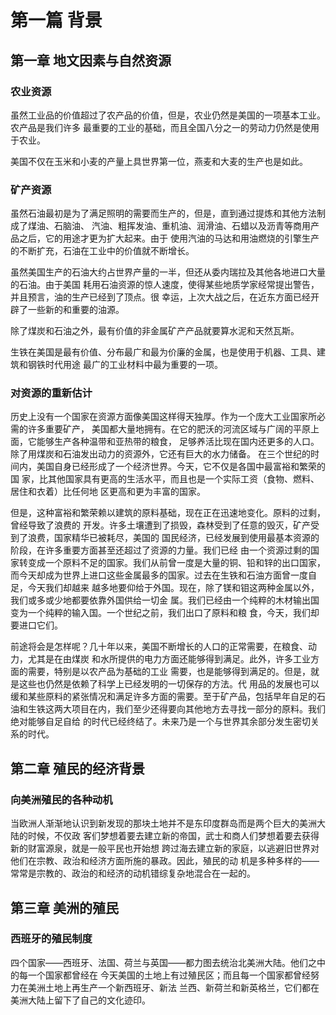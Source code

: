 # 第一篇 背景

## 第一章 地文因素与自然资源

### 农业资源

虽然工业品的价值超过了农产品的价值，但是，农业仍然是美国的一项基本工业。农产品是我们许多
最重要的工业的基础，而且全国八分之一的劳动力仍然是使用于农业。

美国不仅在玉米和小麦的产量上具世界第一位，燕麦和大麦的生产也是如此。

### 矿产资源

虽然石油最初是为了满足照明的需要而生产的，但是，直到通过提炼和其他方法制成了煤油、石脑油、
汽油、粗挥发油、重机油、润滑油、石蜡以及沥青等商用产品之后，它的用途才更为扩大起来。由于
使用汽油的马达和用油燃烧的引擎生产的不断扩充，石油在工业中的价值就不断增长。

虽然美国生产的石油大约占世界产量的一半，但还从委内瑞拉及其他各地进口大量的石油。由于美国
耗用石油资源的惊人速度，使得某些地质学家经常提出警告，并且预言，油的生产已经到了顶点。很
幸运，上次大战之后，在近东方面已经开辟了一些新的和重要的油源。

除了煤炭和石油之外，最有价值的非金属矿产产品就要算水泥和天然瓦斯。

生铁在美国是最有价值、分布最广和最为价廉的金属，也是使用于机器、工具、建筑和钢铁时代用途
最广的工业材料中最为重要的一项。

### 对资源的重新估计

历史上没有一个国家在资源方面像美国这样得天独厚。作为一个庞大工业国家所必需的许多重要矿产，
美国都大量地拥有。在它的肥沃的河流区域与广阔的平原上面，它能够生产各种温带和亚热带的粮食，
足够养活比现在国内还更多的人口。除了用煤炭和石油发出动力的资源外，它还有巨大的水力储备。
在三个世纪的时间内，美国自身已经形成了一个经济世界。今天，它不仅是各国中最富裕和繁荣的国
家，比其他国家具有更高的生活水平，而且也是一个实际工资（食物、燃料、居住和衣着）比任何地
区更高和更为丰富的国家。

但是，这种富裕和繁荣赖以建筑的原料基础，现在正在迅速地变化。原料的过剩，曾经导致了浪费的
开发。许多土壤遭到了损毁，森林受到了任意的毁灭，矿产受到了浪费，国家精华已被耗尽，美国的
国民经济，已经发展到使用最基本资源的阶段，在许多重要方面甚至还超过了资源的力量。我们已经
由一个资源过剩的国家转变成一个原料不足的国家。我们从前曾一度是大量的铜、铅和锌的出口国家，
而今天却成为世界上进口这些金属最多的国家。过去在生铁和石油方面曾一度自足，今天我们却越来
越多地要仰给于外国。现在，除了镁和钼这两种金属以外，我们或多或少地都要依靠外国供给一切金
属。我们已经由一个纯粹的木材输出国变为一个纯粹的输入国。一个世纪之前，我们出口了原料和粮
食，今天，我们却要进口它们。

前途将会是怎样呢？几十年以来，美国不断增长的人口的正常需要，在粮食、动力，尤其是在由煤炭
和水所提供的电力方面还能够得到满足。此外，许多工业方面的需要，特别是以农产品为基础的工业
需要，也是能够得到满足的。但是，就是这些也仍然是依赖了科学上已经发明的一切保存的方法。代
用品的发展也可以缓和某些原料的紧张情况和满足许多方面的需要。至于矿产品，包括早年自足的石
油和生铁这两大项目在内，我们至少还得要向其他地方去寻找一部分的原料。我们绝对能够自足自给
的时代已经终结了。未来乃是一个与世界其余部分发生密切关系的时代。

## 第二章 殖民的经济背景

### 向美洲殖民的各种动机

当欧洲人渐渐地认识到新发现的那块土地并不是东印度群岛而是两个巨大的美洲大陆的时候，不仅政
客们梦想着要去建立新的帝国，武士和商人们梦想着要去获得新的财富源泉，就是一般平民也开始想
跨过海去建立新的家庭，以逃避旧世界对他们在宗教、政治和经济方面所施的暴政。因此，殖民的动
机是多种多样的——常常是宗教的、政治的和经济的动机错综复杂地混合在一起的。

## 第三章 美洲的殖民

### 西班牙的殖民制度

四个国家——西班牙、法国、荷兰与英国——都力图去统治北美洲大陆。他们之中的每一个国家都曾经在
今天美国的土地上有过殖民区；而且每一个国家都曾经努力在美洲土地上再生产一个新西班牙、新法
兰西、新荷兰和新英格兰，它们都在美洲大陆上留下了自己的文化迹印。
